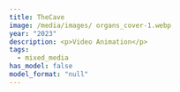 ```yaml
---
title: TheCave
image: /media/images/ organs_cover-1.webp
year: "2023"
description: <p>Video Animation</p>
tags:
  - mixed_media
has_model: false
model_format: "null"
---
```

